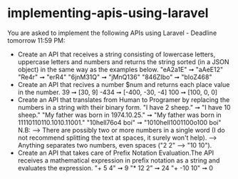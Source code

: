# implementing-apis-using-laravel

You are asked to implement the following APIs using Laravel - Deadline tomorrow 11:59 PM: <br/>

-   Create an API that receives a string consisting of lowercase letters, uppercase letters and numbers and returns the string sorted (in a JSON object) in the same way as the examples below. "eA2a1E" ➞ "aAeE12" "Re4r" ➞ "erR4" "6jnM31Q" ➞ "jMnQ136" "846ZIbo" ➞ "bIoZ468" <br/>
-   Create an API that recives a number $num and returns each place value in the number. 39 ➞ [30, 9] -434 ➞ [-400, -30, -4] 100 ➞ [100, 0, 0]<br/>
-   Create an API that translates from Human to Programer by replacing the numbers in a string with their binary form. "I have 2 sheep." ➞ "I have 10 sheep." "My father was born in 1974.10.25." ➞ "My father was born in 11110110110.1010.11001." "10hell76o4 boi" ➞ "1010hell1001100o100 boi" N.B: --> There are possibly two or more numbers in a single word (I do not recommend splitting the text at spaces, it surely won't help). --> Anything separates two numbers, even spaces ("2 2" --> "10 10").<br/>
-   Create an API that takes care of Prefix Notation Evaluation.The API receives a mathematical expression in prefix notation as a string and evaluates the expression. "+ 5 4" ➞ 9 "\* 12 2" ➞ 24 "+ -10 10" ➞ 0
